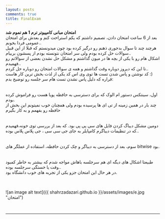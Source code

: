 ```yaml
---
layout: posts
comments: true
title: FinalExam
---
```


**امتحان مبانی کامپیوتر ترم 1 هم تموم شد**
<br>
بعد از 6 ساعت امتحان دادن، تصمیم داشتم که یکم استراحت کنم و بعدش برای امتحان عمومی فردا بخونم..
<br>
هرچند چند تا سوال بدجوری ذهنم رو درگیر کرده بود چون میدونستم که قبلا از این قبیل سوالات حل کرده بودم ولی سر امتحان نتونسته بودم از پسشون بربیام..
<br>
اشکال هام رو با یکی از بچه ها در میون گذاشتم و مشکل حل نشدن بعضی از سوالاتم رو فهمیدم..
<br>
تا این که دیروز دوباره وقت گذاشتم و همه ی سوالات امتحان رو دوباره حل کردم..
<br>
کد نوشتن و پاس شدن تست ها توی وی اس کد یکی از لذت بخش ترین کار هاست :)
<br>
قراره که دلیل پاس نشدن تست هام سر جلسه رو توضیح بدم:
<br><br><br>
اول، سینتکس دستور ام الوک که برای دسترسی به حافظه پویا هست رو فراموش کرده بودم.
<br>
چند بار در همین زمینه از تی ای ها پرسیده بودم ولی همچنان خوب نمیتونم این بخش از حافظه رو بفهمم و به کار بگیرم
<br><br><br>
دومین مشکل دیباگ کردن فایل های سی پی پی بود. که بعد از بررسی توی خونه،فهمیدم که در تنظیمات دیباگرم کامپایلر به جای جی سی سی ، جی پلاس پلاس بوده..
<br><br><br>
سوم، بعد از دسترسی به دیباگر و چک کردن حافظه، استفاده از عملگر های bitwise بود.
<br><br><br>
طبیعتا اشکال های دیگه ای هم سرجلسه باهاش مواجه شدم که بیشتر به خاطر کمبود وقت یا خستگی سرجلسه بوده..
<br>
در هر حال این امتحان جزو یکی از تجربه های خوب دانشگاه بود.
<br><br><br>

![an image alt text]({{ shahrzadazari.github.io }}/assets/images/e.jpg "امتحان")

<br>

---

